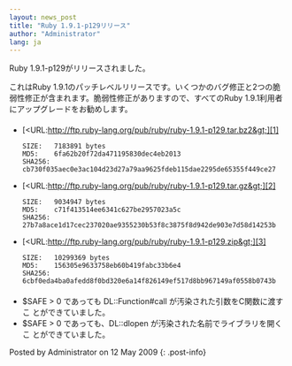 ```yaml
---
layout: news_post
title: "Ruby 1.9.1-p129リリース"
author: "Administrator"
lang: ja
---
```


Ruby 1.9.1-p129がリリースされました。

これはRuby 1.9.1のパッチレベルリリースです。いくつかのバグ修正と2つの脆
弱性修正が含まれます。脆弱性修正がありますので、すべてのRuby 1.9.1利用者 にアップグレードをお勧めします。

#### 

* [&lt;URL:http://ftp.ruby-lang.org/pub/ruby/ruby-1.9.1-p129.tar.bz2&gt;][1]
  
      SIZE:   7183891 bytes
      MD5:    6fa62b20f72da471195830dec4eb2013
      SHA256: cb730f035aec0e3ac104d23d27a79aa9625fdeb115dae2295de65355f449ce27

* [&lt;URL:http://ftp.ruby-lang.org/pub/ruby/ruby-1.9.1-p129.tar.gz&gt;][2]
  
      SIZE:   9034947 bytes
      MD5:    c71f413514ee6341c627be2957023a5c
      SHA256: 27b7a8ace1d17cec237020ae9355230b53f8c3875f8d942de903e7d58d14253b

* [&lt;URL:http://ftp.ruby-lang.org/pub/ruby/ruby-1.9.1-p129.zip&gt;][3]
  
      SIZE:   10299369 bytes
      MD5:    156305e9633758eb60b419fabc33b6e4
      SHA256: 6cbf0eda4ba0afedd8f0bd320e6a14f826149ef517d8bb967149af0558b0743b

#### 

* $SAFE &gt; 0 であっても DL::Function#call が汚染された引数をC関数に渡すこ とができていました。
* $SAFE &gt; 0 であっても、DL::dlopen が汚染された名前でライブラリを開くこ とができていました。

Posted by Administrator on 12 May 2009
{: .post-info}



[1]: http://ftp.ruby-lang.org/pub/ruby/ruby-1.9.1-p129.tar.bz2 
[2]: http://ftp.ruby-lang.org/pub/ruby/ruby-1.9.1-p129.tar.gz 
[3]: http://ftp.ruby-lang.org/pub/ruby/ruby-1.9.1-p129.zip 
